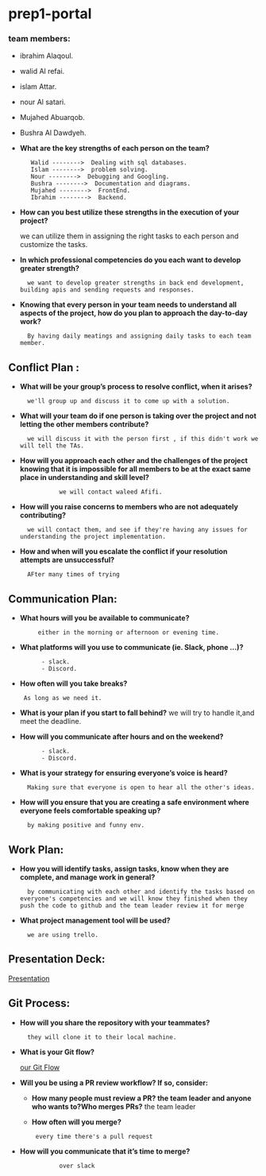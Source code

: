 # prep1-portal
### team members:
* ibrahim Alaqoul.
* walid Al refai.
* islam Attar.
* nour Al satari.
* Mujahed Abuarqob.
* Bushra Al Dawdyeh.

* **What are the key strengths of each person on the team?**

         Walid -------->  Dealing with sql databases.
         Islam -------->  problem solving.
         Nour -------->  Debugging and Googling.
         Bushra -------->  Documentation and diagrams.
         Mujahed -------->  FrontEnd.
         Ibrahim -------->  Backend. 
           


* **How can you best utilize these strengths in the execution of your project?**


    we can utilize them in assigning the right tasks to each person and customize the tasks.



* **In which professional competencies do you each want to develop greater strength?**

        we want to develop greater strengths in back end development, building apis and sending requests and responses.

* **Knowing that every person in your team needs to understand all aspects of the project, how do you plan to approach the day-to-day work?**

        By having daily meatings and assigning daily tasks to each team member.   


## Conflict Plan :


* **What will be your group’s process to resolve conflict, when it arises?**

        we'll group up and discuss it to come up with a solution.
* **What will your team do if one person is taking over the project and not letting the other members contribute?**

        we will discuss it with the person first , if this didn't work we will tell the TAs.

* **How will you approach each other and the challenges of the project knowing that it is impossible for all members to be at the exact same place in understanding and skill level?**

                 we will contact waleed Afifi.




* **How will you raise concerns to members who are not adequately contributing?**

        we will contact them, and see if they're having any issues for understanding the project implementation.

 
* **How and when will you escalate the conflict if your resolution attempts are unsuccessful?**

        AFter many times of trying



## Communication Plan:

* **What hours will you be available to communicate?**

           either in the morning or afternoon or evening time.



* **What platforms will you use to communicate (ie. Slack, phone …)?**

            - slack.
            - Discord.

* **How often will you take breaks?**

       As long as we need it.

* **What is your plan if you start to fall behind?**
    we will try to handle it,and meet the deadline.
  

* **How will you communicate after hours and on the weekend?**

            - slack.
            - Discord.

* **What is your strategy for ensuring everyone’s voice is heard?**

        Making sure that everyone is open to hear all the other's ideas. 

* **How will you ensure that you are creating a safe environment where everyone feels comfortable speaking up?**

        by making positive and funny env. 




## Work Plan:

* **How you will identify tasks, assign tasks, know when they are complete, and manage work in general?**

        by communicating with each other and identify the tasks based on everyone's competencies and we will know they finished when they push the code to github and the team leader review it for merge

* **What project management tool will be used?**

        we are using trello.



## Presentation Deck:

[Presentation](https://docs.google.com/presentation/d/164F0e2dnMzuu3QESMlkaCcuCBOg3QVgeLmNjoLp0Nzk/edit?usp=sharing)


## Git Process:
* **How will you share the repository with your teammates?**

        they will clone it to their local machine.

* **What is your Git flow?**

    [our Git Flow](https://github.com/LTUC/asac-advanced-js-c01/blob/main/classes/class-18/Git-GitHub-Team-Workflow.md)

* **Will you be using a PR review workflow? If so, consider:**

   * **How many people must review a PR? the team leader and anyone who wants to?Who merges PRs?** the team leader

  * **How often will you merge?**
  
         every time there's a pull request
* **How will you communicate that it’s time to merge?**

                 over slack